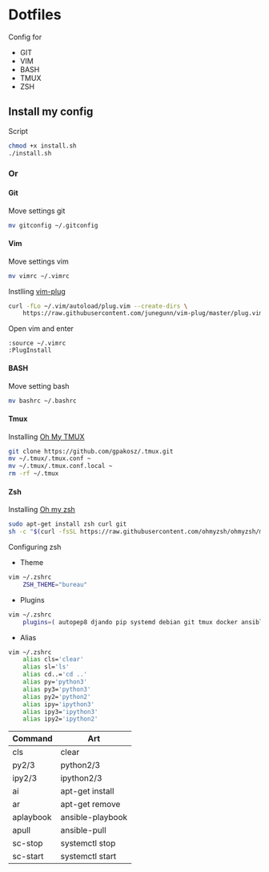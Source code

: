 # Dotfiles
Config for
- GIT
- VIM
- BASH
- TMUX
- ZSH

## Install my config
Script
~~~bash
chmod +x install.sh
./install.sh
~~~

### Or

#### Git
Move settings git
~~~bash
mv gitconfig ~/.gitconfig
~~~

#### Vim
Move settings vim
~~~bash
mv vimrc ~/.vimrc
~~~
Instlling [vim-plug](https://github.com/junegunn/vim-plug)
~~~bash
curl -fLo ~/.vim/autoload/plug.vim --create-dirs \
    https://raw.githubusercontent.com/junegunn/vim-plug/master/plug.vim
~~~
Open vim and enter
~~~vim
:source ~/.vimrc
:PlugInstall
~~~

#### BASH
Move setting bash
~~~bash
mv bashrc ~/.bashrc
~~~

#### Tmux
Installing [Oh My TMUX](https://github.com/gpakosz/.tmux)
~~~bash
git clone https://github.com/gpakosz/.tmux.git
mv ~/.tmux/.tmux.conf ~
mv ~/.tmux/.tmux.conf.local ~
rm -rf ~/.tmux
~~~

#### Zsh
Installing [Oh my zsh](https://github.com/ohmyzsh/ohmyzsh)
~~~bash
sudo apt-get install zsh curl git
sh -c "$(curl -fsSL https://raw.githubusercontent.com/ohmyzsh/ohmyzsh/master/tools/install.sh)"
~~~

Configuring zsh
- Theme
~~~bash
vim ~/.zshrc
	ZSH_THEME="bureau"
~~~
- Plugins
~~~bash
vim ~/.zshrc
	plugins=( autopep8 djando pip systemd debian git tmux docker ansible )
~~~
- Alias
~~~bash
vim ~/.zshrc
	alias cls='clear'
	alias sl='ls'
	alias cd..='cd ..'
	alias py='python3'
	alias py3='python3'
	alias py2='python2'
	alias ipy='ipython3'
	alias ipy3='ipython3'
	alias ipy2='ipython2'
~~~

|  Command   |         Art          |
|------------|----------------------|
| cls        | clear                |
| py2/3      | python2/3            |
| ipy2/3     | ipython2/3           |
| ai         | apt-get install      |
| ar         | apt-get remove       | 
| aplaybook  | ansible-playbook     |
| apull      | ansible-pull         |
| sc-stop    | systemctl stop       |
| sc-start   | systemctl start      |

